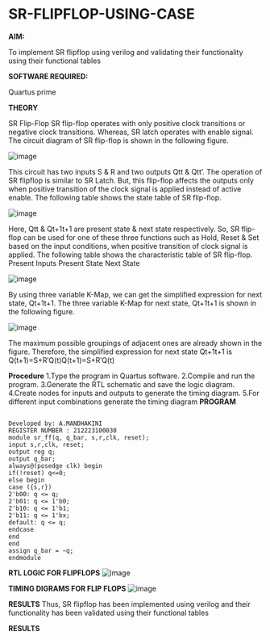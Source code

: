 # SR-FLIPFLOP-USING-CASE

**AIM:**

To implement  SR flipflop using verilog and validating their functionality using their functional tables

**SOFTWARE REQUIRED:**

Quartus prime

**THEORY**

SR Flip-Flop SR flip-flop operates with only positive clock transitions or negative clock transitions. Whereas, SR latch operates with enable signal. The circuit diagram of SR flip-flop is shown in the following figure.

![image](https://github.com/naavaneetha/SR-FLIPFLOP-USING-CASE/assets/154305477/0f710028-ad52-4d3e-9276-8714cf023a25)

 
This circuit has two inputs S & R and two outputs Qtt & Qtt’. The operation of SR flipflop is similar to SR Latch. But, this flip-flop affects the outputs only when positive transition of the clock signal is applied instead of active enable. The following table shows the state table of SR flip-flop.

![image](https://github.com/naavaneetha/SR-FLIPFLOP-USING-CASE/assets/154305477/dabfc4f4-87e3-4cbc-9472-f89ee1b5ed30)

 
Here, Qtt & Qt+1t+1 are present state & next state respectively. So, SR flip-flop can be used for one of these three functions such as Hold, Reset & Set based on the input conditions, when positive transition of clock signal is applied. The following table shows the characteristic table of SR flip-flop. Present Inputs Present State Next State

![image](https://github.com/naavaneetha/SR-FLIPFLOP-USING-CASE/assets/154305477/dd90d16c-aec5-4290-a586-e2346b1e9eb5)

 
By using three variable K-Map, we can get the simplified expression for next state, Qt+1t+1. The three variable K-Map for next state, Qt+1t+1 is shown in the following figure.

![image](https://github.com/naavaneetha/SR-FLIPFLOP-USING-CASE/assets/154305477/473efad6-d70b-4ca7-aeb7-898bbfca319f)

 
The maximum possible groupings of adjacent ones are already shown in the figure. Therefore, the simplified expression for next state Qt+1t+1 is Q(t+1)=S+R′Q(t)Q(t+1)=S+R′Q(t)

**Procedure**
1.Type the program in Quartus software.
2.Compile and run the program.
3.Generate the RTL schematic and save the logic diagram.
4.Create nodes for inputs and outputs to generate the timing diagram.
5.For different input combinations generate the timing diagram
**PROGRAM**
~~~

Developed by: A.MANDHAKINI
REGISTER NUMBER : 212223100030
module sr_ff(q, q_bar, s,r,clk, reset);
input s,r,clk, reset;
output reg q;
output q_bar;
always@(posedge clk) begin
if(!reset) q<=0;
else begin
case ({s,r})
2'b00: q <= q;
2'b01: q <= 1'b0;
2'b10: q <= 1'b1;
2'b11: q <= 1'bx;
default: q <= q;
endcase
end
end
assign q_bar = ~q;
endmodule
~~~

**RTL LOGIC FOR FLIPFLOPS**
![image](https://github.com/MandhakiniA/SR-FLIPFLOP-USING-CASE/assets/150005194/4b6d0b0d-955c-43a9-a3ee-e558c46dad47)


**TIMING DIGRAMS FOR FLIP FLOPS**
![image](https://github.com/MandhakiniA/SR-FLIPFLOP-USING-CASE/assets/150005194/211c84cb-c080-42ae-84c6-4ecf777946e3)

**RESULTS**
Thus, SR flipflop has been implemented using verilog and their functionality has
been validated using their functional tables

**RESULTS**
